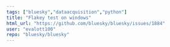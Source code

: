 ```yaml
---
tags: ["bluesky","dataacquisition","python"]
title: "Flakey test on windows"
html_url: "https://github.com/bluesky/bluesky/issues/1884"
user: "evalott100"
repo: "bluesky/bluesky"
---
```



